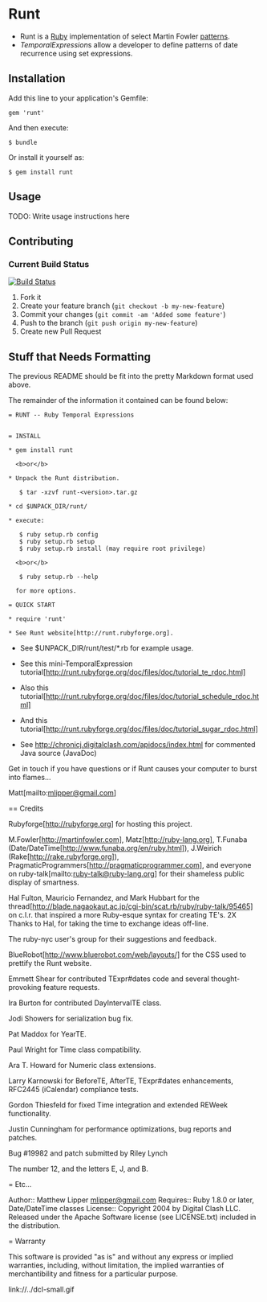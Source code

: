 # Runt

* Runt is a [Ruby][0] implementation of select Martin Fowler [patterns][1].
* <em>TemporalExpression</em>s allow a developer to define patterns of date recurrence using set expressions.

[0]: http://www.ruby-lang.org/en/
[1]: http://www.martinfowler.com/articles

## Installation

Add this line to your application's Gemfile:

    gem 'runt'

And then execute:

    $ bundle

Or install it yourself as:

    $ gem install runt


## Usage

TODO: Write usage instructions here


## Contributing

### Current Build Status

[![Build Status](https://travis-ci.org/craigw/runt.png)](https://travis-ci.org/craigw/runt.png)

1. Fork it
2. Create your feature branch (`git checkout -b my-new-feature`)
3. Commit your changes (`git commit -am 'Added some feature'`)
4. Push to the branch (`git push origin my-new-feature`)
5. Create new Pull Request


## Stuff that Needs Formatting

The previous README should be fit into the pretty Markdown format used above.

The remainder of the information it contained can be found below:

    = RUNT -- Ruby Temporal Expressions


    = INSTALL

    * gem install runt

      <b>or</b>

    * Unpack the Runt distribution.

       $ tar -xzvf runt-<version>.tar.gz

    * cd $UNPACK_DIR/runt/

    * execute:

       $ ruby setup.rb config
       $ ruby setup.rb setup
       $ ruby setup.rb install (may require root privilege)

      <b>or</b>

       $ ruby setup.rb --help

      for more options.

    = QUICK START

    * require 'runt'

    * See Runt website[http://runt.rubyforge.org].

* See $UNPACK_DIR/runt/test/*.rb for example usage.

* See this mini-TemporalExpression tutorial[http://runt.rubyforge.org/doc/files/doc/tutorial_te_rdoc.html]
* Also this tutorial[http://runt.rubyforge.org/doc/files/doc/tutorial_schedule_rdoc.html]
* And this tutorial[http://runt.rubyforge.org/doc/files/doc/tutorial_sugar_rdoc.html]

* See http://chronicj.digitalclash.com/apidocs/index.html for commented Java source (JavaDoc)

Get in touch if you have questions or if Runt causes your computer to burst into flames...

Matt[mailto:mlipper@gmail.com]

== Credits

Rubyforge[http://rubyforge.org] for hosting this project.

M.Fowler[http://martinfowler.com], Matz[http://ruby-lang.org],
T.Funaba (Date/DateTime[http://www.funaba.org/en/ruby.html]),
J.Weirich (Rake[http://rake.rubyforge.org]),
PragmaticProgrammers[http://pragmaticprogrammer.com], and everyone on
ruby-talk[mailto:ruby-talk@ruby-lang.org] for their shameless public display
of smartness.

Hal Fulton, Mauricio Fernandez, and Mark Hubbart for the
thread[http://blade.nagaokaut.ac.jp/cgi-bin/scat.rb/ruby/ruby-talk/95465] on c.l.r.
that inspired a more Ruby-esque syntax for creating TE's. 2X Thanks to Hal, for
taking the time to exchange ideas off-line.

The ruby-nyc user's group for their suggestions and feedback.

BlueRobot[http://www.bluerobot.com/web/layouts/] for the CSS used to prettify the Runt website.

Emmett Shear for contributed TExpr#dates code and several thought-provoking feature requests.

Ira Burton for contributed DayIntervalTE class.

Jodi Showers for serialization bug fix.

Pat Maddox for YearTE.

Paul Wright for Time class compatibility.

Ara T. Howard for Numeric class extensions.

Larry Karnowski for BeforeTE, AfterTE, TExpr#dates enhancements, RFC2445 (iCalendar) compliance tests.

Gordon Thiesfeld for fixed Time integration and extended REWeek functionality.

Justin Cunningham for performance optimizations, bug reports and patches.

Bug #19982 and patch submitted by Riley Lynch

The number 12, and the letters E, J, and B.

= Etc...

Author::   Matthew Lipper <mlipper@gmail.com>
Requires:: Ruby 1.8.0 or later, Date/DateTime classes
License::  Copyright 2004 by Digital Clash LLC.
           Released under the Apache Software license (see LICENSE.txt)
           included in the distribution.

= Warranty

This software is provided "as is" and without any express or
implied warranties, including, without limitation, the implied
warranties of merchantibility and fitness for a particular
purpose.

link://../dcl-small.gif

